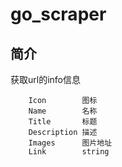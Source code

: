 # go_scraper

## 简介

获取url的info信息

```
	Icon        图标
	Name        名称
	Title       标题
	Description 描述
	Images      图片地址
	Link        string
```